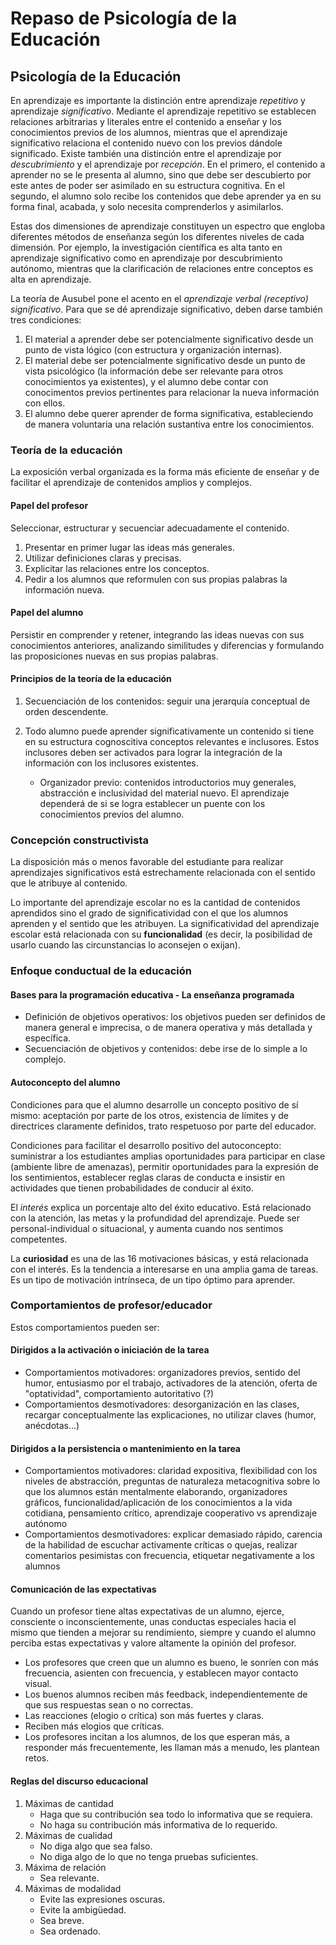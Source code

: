 # Repaso de Psicología de la Educación

## Psicología de la Educación

En aprendizaje es importante la distinción entre aprendizaje _repetitivo_ y aprendizaje _significativo_. Mediante el aprendizaje repetitivo se establecen relaciones arbitrarias y literales entre el contenido a enseñar y los conocimientos previos de los alumnos, mientras que el aprendizaje significativo relaciona el contenido nuevo con los previos dándole significado. Existe también una distinción entre el aprendizaje por _descubrimiento_ y el aprendizaje por _recepción_. En el primero, el contenido a aprender no se le presenta al alumno, sino que debe ser descubierto por este antes de poder ser asimilado en su estructura cognitiva. En el segundo, el alumno solo recibe los contenidos que debe aprender ya en su forma final, acabada, y solo necesita comprenderlos y asimilarlos.

Estas dos dimensiones de aprendizaje constituyen un espectro que engloba diferentes métodos de enseñanza según los diferentes niveles de cada dimensión. Por ejemplo, la investigación científica es alta tanto en aprendizaje significativo como en aprendizaje por descubrimiento autónomo, mientras que la clarificación de relaciones entre conceptos es alta en aprendizaje.

La teoría de Ausubel pone el acento en el _aprendizaje verbal (receptivo) significativo_. Para que se dé aprendizaje significativo, deben darse también tres condiciones:

1. El material a aprender debe ser potencialmente significativo desde un punto de vista lógico (con estructura y organización internas).
2. El material debe ser potencialmente significativo desde un punto de vista psicológico (la información debe ser relevante para otros conocimientos ya existentes), y el alumno debe contar con conocimentos previos pertinentes para relacionar la nueva información con ellos.
3. El alumno debe querer aprender de forma significativa, estableciendo de manera voluntaria una relación sustantiva entre los conocimientos.

### Teoría de la educación

La exposición verbal organizada es la forma más eficiente de enseñar y de facilitar el aprendizaje de contenidos amplios y complejos.

#### Papel del profesor

Seleccionar, estructurar y secuenciar adecuadamente el contenido.

1. Presentar en primer lugar las ideas más generales.
2. Utilizar definiciones claras y precisas.
3. Explicitar las relaciones entre los conceptos.
4. Pedir a los alumnos que reformulen con sus propias palabras la información nueva.

#### Papel del alumno

Persistir en comprender y retener, integrando las ideas nuevas con sus conocimientos anteriores, analizando similitudes y diferencias y formulando las proposiciones nuevas en sus propias palabras.

#### Principios de la teoría de la educación

1. Secuenciación de los contenidos: seguir una jerarquía conceptual de orden descendente.
2. Todo alumno puede aprender significativamente un contenido si tiene en su estructura cognoscitiva conceptos relevantes e inclusores. Estos inclusores deben ser activados para lograr la integración de la información con los inclusores existentes.

    - Organizador previo: contenidos introductorios muy generales, abstracción e inclusividad del material nuevo. El aprendizaje dependerá de si se logra establecer un puente con los conocimientos previos del alumno.

### Concepción constructivista

La disposición más o menos favorable del estudiante para realizar aprendizajes significativos está estrechamente relacionada con el sentido que le atribuye al contenido.

Lo importante del aprendizaje escolar no es la cantidad de contenidos aprendidos sino el grado de significatividad con el que los alumnos aprenden y el sentido que les atribuyen. La significatividad del aprendizaje escolar está relacionada con su __funcionalidad__ (es decir, la posibilidad de usarlo cuando las circunstancias lo aconsejen o exijan).

### Enfoque conductual de la educación

#### Bases para la programación educativa - La enseñanza programada

- Definición de objetivos operativos: los objetivos pueden ser definidos de manera general e imprecisa, o de manera operativa y más detallada y específica.
- Secuenciación de objetivos y contenidos: debe irse de lo simple a lo complejo.

#### Autoconcepto del alumno

Condiciones para que el alumno desarrolle un concepto positivo de sí mismo: aceptación por parte de los otros, existencia de límites y de directrices claramente definidos, trato respetuoso por parte del educador.

Condiciones para facilitar el desarrollo positivo del autoconcepto: suministrar a los estudiantes amplias oportunidades para participar en clase (ambiente libre de amenazas), permitir oportunidades para la expresión de los sentimientos, establecer reglas claras de conducta e insistir en actividades que tienen probabilidades de conducir al éxito.

El _interés_ explica un porcentaje alto del éxito educativo. Está relacionado con la atención, las metas y la profundidad del aprendizaje. Puede ser personal-individual o situacional, y aumenta cuando nos sentimos competentes.

La __curiosidad__ es una de las 16 motivaciones básicas, y está relacionada con el interés. Es la tendencia a interesarse en una amplia gama de tareas. Es un tipo de motivación intrínseca, de un tipo óptimo para aprender.

### Comportamientos de profesor/educador

Estos comportamientos pueden ser:

#### Dirigidos a la activación o iniciación de la tarea

- Comportamientos motivadores: organizadores previos, sentido del humor, entusiasmo por el trabajo, activadores de la atención, oferta de "optatividad", comportamiento autoritativo (?)
- Comportamientos desmotivadores: desorganización en las clases, recargar conceptualmente las explicaciones, no utilizar claves (humor, anécdotas...)

#### Dirigidos a la persistencia o mantenimiento en la tarea

- Comportamientos motivadores: claridad expositiva, flexibilidad con los niveles de abstracción, preguntas de naturaleza metacognitiva sobre lo que los alumnos están mentalmente elaborando, organizadores gráficos, funcionalidad/aplicación de los conocimientos a la vida cotidiana, pensamiento crítico, aprendizaje cooperativo vs aprendizaje autónomo
- Comportamientos desmotivadores: explicar demasiado rápido, carencia de la habilidad de escuchar activamente críticas o quejas, realizar comentarios pesimistas con frecuencia, etiquetar negativamente a los alumnos

#### Comunicación de las expectativas

Cuando un profesor tiene altas expectativas de un alumno, ejerce, consciente o inconscientemente, unas conductas especiales hacia el mismo que tienden a mejorar su rendimiento, siempre y cuando el alumno perciba estas expectativas y valore altamente la opinión del profesor.

- Los profesores que creen que un alumno es bueno, le sonríen con más frecuencia, asienten con frecuencia, y establecen mayor contacto visual.
- Los buenos alumnos reciben más feedback, independientemente de que sus respuestas sean o no correctas.
- Las reacciones (elogio o crítica) son más fuertes y claras.
- Reciben más elogios que críticas.
- Los profesores incitan a los alumnos, de los que esperan más, a responder más frecuentemente, les llaman más a menudo, les plantean retos.

#### Reglas del discurso educacional

1. Máximas de cantidad
    - Haga que su contribución sea todo lo informativa que se requiera.
    - No haga su contribución más informativa de lo requerido.
2. Máximas de cualidad
    - No diga algo que sea falso.
    - No diga algo de lo que no tenga pruebas suficientes.
3. Máxima de relación
    - Sea relevante.
4. Máximas de modalidad
    - Evite las expresiones oscuras.
    - Evite la ambigüedad.
    - Sea breve.
    - Sea ordenado.
